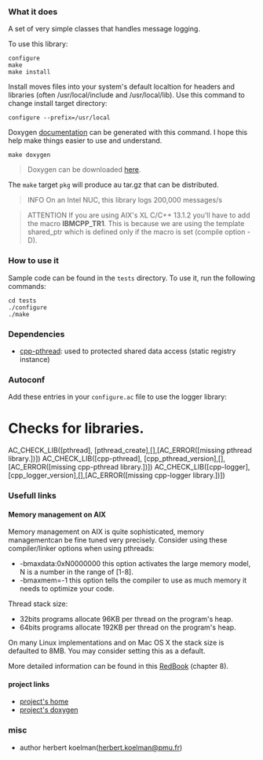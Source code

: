 ### What it does

A set of very simple classes that handles message logging.

To use this library:

    configure
    make
    make install

Install moves files into your system's default localtion for headers and libraries (often /usr/local/include and /usr/local/lib). Use this command to change install target directory:

    configure --prefix=/usr/local

Doxygen [documentation]() can be generated with this command. I hope this help make things easier to use and understand.

    make doxygen

> Doxygen can be downloaded [here](http://www.stack.nl/~dimitri/doxygen/index.html).

The `make` target `pkg` will produce au tar.gz that can be distributed.

> INFO On an Intel NUC, this library logs 200,000 messages/s

> ATTENTION If you are using AIX's XL C/C++ 13.1.2 you'll have to add the macro __IBMCPP_TR1__. This is because we are using the template shared_ptr which is defined only if the macro is set (compile option -D).

### How to use it

Sample code can be found in the `tests` directory. To use it, run the following commands:

    cd tests
    ./configure
    ./make

### Dependencies

* [cpp-pthread](https://github.com/HerbertKoelman/cpp-pthread): used to protected shared data access (static registry instance)

### Autoconf

Add these entries in your `configure.ac` file to use the logger library:
# Checks for libraries.
AC_CHECK_LIB([pthread], [pthread_create],[],[AC_ERROR([missing pthread library.])])
AC_CHECK_LIB([cpp-pthread], [cpp_pthread_version],[],[AC_ERROR([missing cpp-pthread library.])])
AC_CHECK_LIB([cpp-logger], [cpp_logger_version],[],[AC_ERROR([missing cpp-logger library.])])

### Usefull links

#### Memory management on AIX

Memory management on AIX is quite sophisticated, memory managementcan be fine tuned very precisely. Consider using these compiler/linker options when using pthreads:
* -bmaxdata:0xN0000000 this option activates the large memory model, N is a number in the range of [1-8].
* -bmaxmem=-1 this option tells the compiler to use as much memory it needs to optimize your code.

Thread stack size:
* 32bits programs allocate 96KB per thread on the program's heap.
* 64bits programs allocate 192KB per thread on the program's heap.

On many Linux implementations and on Mac OS X the stack size is defaulted to 8MB. You may consider setting this as a default.

More detailed information can be found in this [RedBook](http://www.redbooks.ibm.com/redbooks/pdfs/sg245674.pdf) (chapter 8).

#### project links

* [project's home]()
* [project's doxygen]()

### misc

* author herbert koelman(herbert.koelman@pmu.fr)
